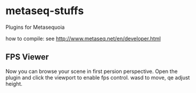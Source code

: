 # metaseq-stuffs
Plugins for Metasequoia

how to compile: see http://www.metaseq.net/en/developer.html

## FPS Viewer

Now you can browse your scene in first persion perspective. Open the plugin and click the viewport to enable fps control. wasd to move, qe adjust height.
